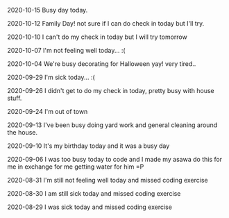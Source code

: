 2020-10-15 Busy day today. 

2020-10-12 Family Day! not sure if I can do check in today
 but I'll try. 

2020-10-10 I can't do my check in today but I will try tomorrow

2020-10-07 I'm not feeling well today... :(

2020-10-04 We're busy decorating for Halloween yay! very tired.. 

2020-09-29 I'm sick today... :( 

2020-09-26 I didn't get to do my check in today, pretty busy with house stuff. 

2020-09-24 I'm out of town

2020-09-13 I've been busy doing yard work and general cleaning around the house.


2020-09-10
It's my birthday today and it was a busy day

2020-09-06
I was too busy today to code and I made my asawa do this for me in exchange for me getting water for him =P

2020-08-31
I'm still not feeling well today and missed coding exercise

2020-08-30
I am still sick today and missed coding exercise

2020-08-29
I was sick today and missed coding exercise



